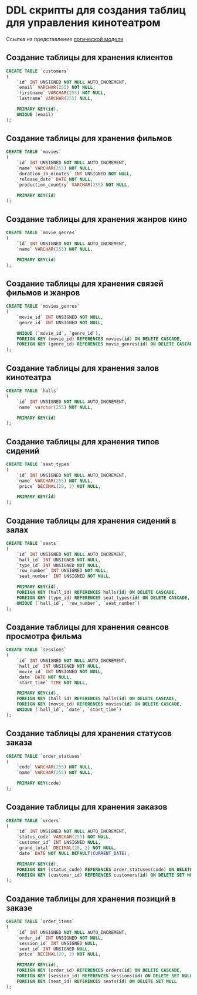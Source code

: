 # DDL скрипты для создания таблиц для управления кинотеатром

Ссылка на представление [логической модели](https://drawsql.app/teams/dev-447/diagrams/cinema)

## Создание таблицы для хранения клиентов

```sql
CREATE TABLE `customers`
(
    `id` INT UNSIGNED NOT NULL AUTO_INCREMENT,
    `email` VARCHAR(255) NOT NULL,
    `firstname` VARCHAR(255) NOT NULL,
    `lastname` VARCHAR(255) NULL,

    PRIMARY KEY(id),
    UNIQUE (email)
);
```

## Создание таблицы для хранения фильмов

```sql
CREATE TABLE `movies`
(
    `id` INT UNSIGNED NOT NULL AUTO_INCREMENT,
    `name` VARCHAR(255) NOT NULL,
    `duration_in_minutes` INT UNSIGNED NOT NULL,
    `release_date` DATE NOT NULL,
    `production_country` VARCHAR(255) NOT NULL,

    PRIMARY KEY(id)
);
```

## Создание таблицы для хранения жанров кино

```sql
CREATE TABLE `movie_genres`
(
    `id` INT UNSIGNED NOT NULL AUTO_INCREMENT,
    `name` VARCHAR(255) NOT NULL,

    PRIMARY KEY(id)
);
```

## Создание таблицы для хранения связей фильмов и жанров

```sql
CREATE TABLE `movies_genres`
(
    `movie_id` INT UNSIGNED NOT NULL,
    `genre_id` INT UNSIGNED NOT NULL,

    UNIQUE (`movie_id`, `genre_id`),
    FOREIGN KEY (movie_id) REFERENCES movies(id) ON DELETE CASCADE,
    FOREIGN KEY (genre_id) REFERENCES movie_genres(id) ON DELETE CASCADE
);
```

## Создание таблицы для хранения залов кинотеатра 

```sql
CREATE TABLE `halls`
(
    `id` INT UNSIGNED NOT NULL AUTO_INCREMENT,
    `name` varchar(255) NOT NULL,

    PRIMARY KEY(id)
);
```

## Создание таблицы для хранения типов сидений

```sql
CREATE TABLE `seat_types`
(
    `id` INT UNSIGNED NOT NULL AUTO_INCREMENT,
    `name` VARCHAR(255) NOT NULL,
    `price` DECIMAL(20, 2) NOT NULL,

    PRIMARY KEY(id)
);
```

## Создание таблицы для хранения сидений в залах

```sql
CREATE TABLE `seats`
(
    `id` INT UNSIGNED NOT NULL AUTO_INCREMENT,
    `hall_id` INT UNSIGNED NOT NULL,
    `type_id` INT UNSIGNED NOT NULL,
    `row_number` INT UNSIGNED NOT NULL,
    `seat_number` INT UNSIGNED NOT NULL,

    PRIMARY KEY(id),
    FOREIGN KEY (hall_id) REFERENCES halls(id) ON DELETE CASCADE,
    FOREIGN KEY (type_id) REFERENCES seat_types(id) ON DELETE CASCADE,
    UNIQUE (`hall_id`, `row_number`, `seat_number`)
);
```

## Создание таблицы для хранения сеансов просмотра фильма

```sql
CREATE TABLE `sessions`
(
    `id` INT UNSIGNED NOT NULL AUTO_INCREMENT,
    `hall_id` INT UNSIGNED NOT NULL,
    `movie_id` INT UNSIGNED NOT NULL,
    `date` DATE NOT NULL,
    `start_time` TIME NOT NULL,

    PRIMARY KEY(id),
    FOREIGN KEY (hall_id) REFERENCES halls(id) ON DELETE CASCADE,
    FOREIGN KEY (movie_id) REFERENCES movies(id) ON DELETE CASCADE,
    UNIQUE (`hall_id`, `date`, `start_time`)
);
```

## Создание таблицы для хранения статусов заказа

```sql
CREATE TABLE `order_statuses`
(
    `code` VARCHAR(255) NOT NULL,
    `name` VARCHAR(255) NOT NULL,

    PRIMARY KEY(code)
);
```

## Создание таблицы для хранения заказов

```sql
CREATE TABLE `orders`
(
    `id` INT UNSIGNED NOT NULL AUTO_INCREMENT,
    `status_code` VARCHAR(255) NOT NULL,
    `customer_id` INT UNSIGNED NULL,
    `grand_total` DECIMAL(20, 2) NOT NULL,
    `date` DATE NOT NULL DEFAULT(CURRENT_DATE),

    PRIMARY KEY(id),
    FOREIGN KEY (status_code) REFERENCES order_statuses(code) ON DELETE CASCADE,
    FOREIGN KEY (customer_id) REFERENCES customers(id) ON DELETE SET NULL
);
```

## Создание таблицы для хранения позиций в заказе

```sql
CREATE TABLE `order_items`
(
    `id` INT UNSIGNED NOT NULL AUTO_INCREMENT,
    `order_id` INT UNSIGNED NOT NULL,
    `session_id` INT UNSIGNED NULL,
    `seat_id` INT UNSIGNED NULL,
    `price` DECIMAL(20, 2) NOT NULL,

    PRIMARY KEY(id),
    FOREIGN KEY (order_id) REFERENCES orders(id) ON DELETE CASCADE,
    FOREIGN KEY (session_id) REFERENCES sessions(id) ON DELETE SET NULL,
    FOREIGN KEY (seat_id) REFERENCES seats(id) ON DELETE SET NULL
);
```
